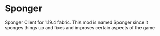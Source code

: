 # Sponger
 Sponger Client for 1.19.4 fabric. This mod is named Sponger since it sponges things up and fixes and improves certain aspects of the game

